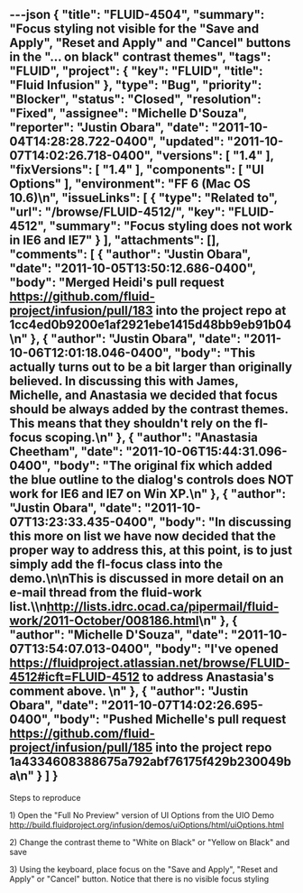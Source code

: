 ---json
{
  "title": "FLUID-4504",
  "summary": "Focus styling not visible for the \"Save and Apply\", \"Reset and Apply\" and \"Cancel\" buttons in the \"... on black\" contrast themes",
  "tags": "FLUID",
  "project": {
    "key": "FLUID",
    "title": "Fluid Infusion"
  },
  "type": "Bug",
  "priority": "Blocker",
  "status": "Closed",
  "resolution": "Fixed",
  "assignee": "Michelle D'Souza",
  "reporter": "Justin Obara",
  "date": "2011-10-04T14:28:28.722-0400",
  "updated": "2011-10-07T14:02:26.718-0400",
  "versions": [
    "1.4"
  ],
  "fixVersions": [
    "1.4"
  ],
  "components": [
    "UI Options"
  ],
  "environment": "FF 6 (Mac OS 10.6)\n",
  "issueLinks": [
    {
      "type": "Related to",
      "url": "/browse/FLUID-4512/",
      "key": "FLUID-4512",
      "summary": "Focus styling does not work in IE6 and IE7"
    }
  ],
  "attachments": [],
  "comments": [
    {
      "author": "Justin Obara",
      "date": "2011-10-05T13:50:12.686-0400",
      "body": "Merged Heidi's pull request <https://github.com/fluid-project/infusion/pull/183> into the project repo at 1cc4ed0b9200e1af2921ebe1415d48bb9eb91b04\n"
    },
    {
      "author": "Justin Obara",
      "date": "2011-10-06T12:01:18.046-0400",
      "body": "This actually turns out to be a bit larger than originally believed. In discussing this with James, Michelle, and Anastasia we decided that focus should be always added by the contrast themes. This means that they shouldn't rely on the fl-focus scoping.\n"
    },
    {
      "author": "Anastasia Cheetham",
      "date": "2011-10-06T15:44:31.096-0400",
      "body": "The original fix which added the blue outline to the dialog's controls does NOT work for IE6 and IE7 on Win XP.\n"
    },
    {
      "author": "Justin Obara",
      "date": "2011-10-07T13:23:33.435-0400",
      "body": "In discussing this more on list we have now decided that the proper way to address this, at this point, is to just simply add the fl-focus class into the demo.\n\nThis is discussed in more detail on an e-mail thread from the fluid-work list.\\\n<http://lists.idrc.ocad.ca/pipermail/fluid-work/2011-October/008186.html>\n"
    },
    {
      "author": "Michelle D'Souza",
      "date": "2011-10-07T13:54:07.013-0400",
      "body": "I've opened <https://fluidproject.atlassian.net/browse/FLUID-4512#icft=FLUID-4512> to address Anastasia's comment above.&#x20;\n"
    },
    {
      "author": "Justin Obara",
      "date": "2011-10-07T14:02:26.695-0400",
      "body": "Pushed Michelle's pull request <https://github.com/fluid-project/infusion/pull/185> into the project repo 1a4334608388675a792abf76175f429b230049ba\n"
    }
  ]
}
---
Steps to reproduce

1\) Open the "Full No Preview" version of UI Options from the UIO Demo\
<http://build.fluidproject.org/infusion/demos/uiOptions/html/uiOptions.html>

2\) Change the contrast theme to "White on Black" or "Yellow on Black" and save

3\) Using the keyboard, place focus on the  "Save and Apply", "Reset and Apply" or "Cancel" button. Notice that there is no visible focus styling

        